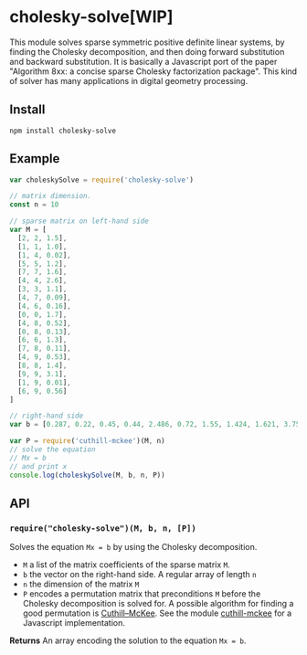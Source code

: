 # cholesky-solve[WIP]

This module solves sparse symmetric positive definite linear systems,
by finding the Cholesky decomposition, and then doing forward
substitution and backward substitution. It is basically a Javascript
port of the paper "Algorithm 8xx: a concise sparse Cholesky
factorization package". This kind of solver has many applications in
digital geometry processing.

## Install

    npm install cholesky-solve

## Example

```javascript
var choleskySolve = require('cholesky-solve')

// matrix dimension.
const n = 10

// sparse matrix on left-hand side
var M = [
  [2, 2, 1.5],
  [1, 1, 1.0],
  [1, 4, 0.02],
  [5, 5, 1.2],
  [7, 7, 1.6],
  [4, 4, 2.6],
  [3, 3, 1.1],
  [4, 7, 0.09],
  [4, 6, 0.16],
  [0, 0, 1.7],
  [4, 8, 0.52],
  [0, 8, 0.13],
  [6, 6, 1.3],
  [7, 8, 0.11],
  [4, 9, 0.53],
  [8, 8, 1.4],
  [9, 9, 3.1],
  [1, 9, 0.01],
  [6, 9, 0.56]
]

// right-hand side
var b = [0.287, 0.22, 0.45, 0.44, 2.486, 0.72, 1.55, 1.424, 1.621, 3.759]

var P = require('cuthill-mckee')(M, n)
// solve the equation
// Mx = b
// and print x
console.log(choleskySolve(M, b, n, P))
```

## API

### `require("cholesky-solve")(M, b, n, [P])`
Solves the equation `Mx = b` by using the Cholesky decomposition.

* `M` a list of the matrix coefficients of the sparse matrix `M`.
* `b` the vector on the right-hand side. A regular array of length `n`
* `n` the dimension of the matrix `M`
* `P` encodes a permutation matrix that preconditions `M` before the Cholesky decomposition is solved for. A possible algorithm for finding a good permutation is
[Cuthill–McKee](https://en.wikipedia.org/wiki/Cuthill%E2%80%93McKee_algorithm). See
the module [cuthill-mckee](https://github.com/mikolalysenko/cuthill-mckee) for a
Javascript implementation.

**Returns** An array encoding the solution to the equation `Mx = b`.
